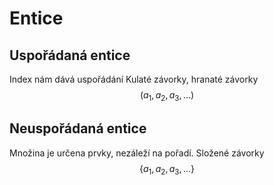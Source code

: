 # Entice
## Uspořádaná entice

Index nám dává uspořádání
Kulaté závorky, hranaté závorky
$$
(a_1, a_2, a_3, ...)
$$

## Neuspořádaná entice
Množina je určena prvky, nezáleží na pořadí.
Složené závorky
$$
\{a_1, a_2, a_3, ...\}
$$



